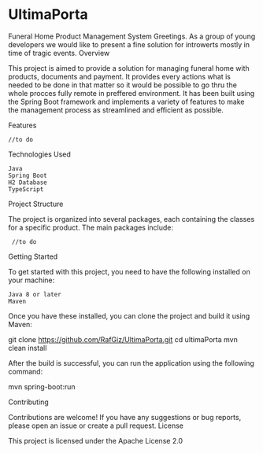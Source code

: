 # UltimaPorta
Funeral Home Product Management System
Greetings. As a group of young developers we would like to present a fine solution for introwerts mostly in time of tragic events. 
Overview

This project is aimed to provide a solution for managing funeral home with products, documents and payment. It provides every actions what is needed to be done 
in that matter so it would be possible to go thru the whole procces fully remote in preffered environment. 
It has been built using the Spring Boot framework and implements a variety of features to make the management process as streamlined and efficient as possible.

Features

    //to do

Technologies Used

    Java
    Spring Boot
    H2 Database
    TypeScript
    

Project Structure

The project is organized into several packages, each containing the classes for a specific product. The main packages include:

     //to do

Getting Started

To get started with this project, you need to have the following installed on your machine:

    Java 8 or later
    Maven

Once you have these installed, you can clone the project and build it using Maven:

git clone https://github.com/RafGiz/UltimaPorta.git
cd ultimaPorta
mvn clean install

After the build is successful, you can run the application using the following command:

mvn spring-boot:run

Contributing

Contributions are welcome! If you have any suggestions or bug reports, please open an issue or create a pull request.
License

This project is licensed under the Apache License 2.0
